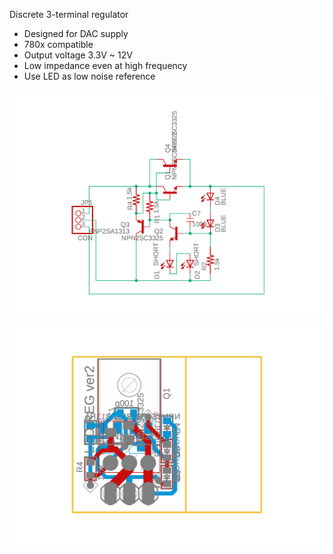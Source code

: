 Discrete 3-terminal regulator
* Designed for DAC supply
* 780x compatible
* Output voltage 3.3V ~ 12V
* Low impedance even at high frequency
* Use LED as low noise reference

![回路図](Reg-sch.jpg)

![ボード図](Reg-brd.jpg)
